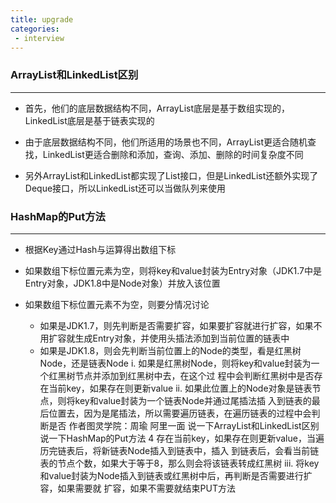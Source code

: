 ```yaml
---
title: upgrade
categories:
 - interview
---
```


### ArrayList和LinkedList区别

---

- 首先，他们的底层数据结构不同，ArrayList底层是基于数组实现的，LinkedList底层是基于链表实现的
  
- 由于底层数据结构不同，他们所适⽤的场景也不同，ArrayList更适合随机查找，LinkedList更适合删除和添加，查询、添加、删除的时间复杂度不同
  
- 另外ArrayList和LinkedList都实现了List接⼝，但是LinkedList还额外实现了Deque接⼝，所以LinkedList还可以当做队列来使⽤

### HashMap的Put⽅法

---

- 根据Key通过Hash与运算得出数组下标
  
- 如果数组下标位置元素为空，则将key和value封装为Entry对象（JDK1.7中是Entry对象，JDK1.8中是Node对象）并放⼊该位置

- 如果数组下标位置元素不为空，则要分情况讨论
   - 如果是JDK1.7，则先判断是否需要扩容，如果要扩容就进⾏扩容，如果不⽤扩容就⽣成Entry对象，并使⽤头插法添加到当前位置的链表中
   - 如果是JDK1.8，则会先判断当前位置上的Node的类型，看是红⿊树Node，还是链表Node
   i. 如果是红⿊树Node，则将key和value封装为⼀个红⿊树节点并添加到红⿊树中去，在这个过
   程中会判断红⿊树中是否存在当前key，如果存在则更新value
   ii. 如果此位置上的Node对象是链表节点，则将key和value封装为⼀个链表Node并通过尾插法插
   ⼊到链表的最后位置去，因为是尾插法，所以需要遍历链表，在遍历链表的过程中会判断是否
   作者图灵学院：周瑜
   阿⾥⼀⾯
   说⼀下ArrayList和LinkedList区别
   说⼀下HashMap的Put⽅法
   4
   存在当前key，如果存在则更新value，当遍历完链表后，将新链表Node插⼊到链表中，插⼊
   到链表后，会看当前链表的节点个数，如果⼤于等于8，那么则会将该链表转成红⿊树
   iii. 将key和value封装为Node插⼊到链表或红⿊树中后，再判断是否需要进⾏扩容，如果需要就
   扩容，如果不需要就结束PUT⽅法

